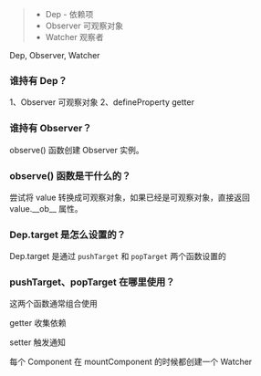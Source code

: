 > - Dep - 依赖项
> - Observer 可观察对象
> - Watcher 观察者

Dep, Observer, Watcher

### 谁持有 Dep？

1、Observer 可观察对象
2、defineProperty getter

### 谁持有 Observer？

observe() 函数创建 Observer 实例。

### observe() 函数是干什么的？

尝试将 value 转换成可观察对象，如果已经是可观察对象，直接返回 value.\_\_ob\_\_ 属性。

<!-- 转换成可观察对象后，每个属性持有一个 -->

### Dep.target 是怎么设置的？

Dep.target 是通过 `pushTarget` 和 `popTarget` 两个函数设置的

### pushTarget、popTarget 在哪里使用？

这两个函数通常组合使用

getter 收集依赖

setter 触发通知

每个 Component 在 mountComponent 的时候都创建一个 Watcher
